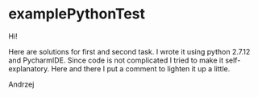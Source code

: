 # examplePythonTest

Hi!

Here are solutions for first and second task.
I wrote it using python 2.7.12 and PycharmIDE.
Since code is not complicated I tried to make it self-explanatory. 
Here and there I put a comment to lighten it up a little.

Andrzej
